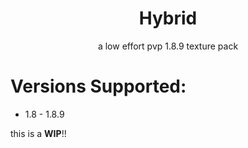 <h1 align=center>Hybrid</h1>
<p align=center>a low effort pvp 1.8.9 texture pack</p>

# Versions Supported:
- 1.8 - 1.8.9

this is a **WIP**!!
